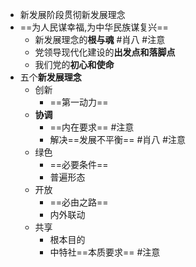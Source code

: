 - 新发展阶段贯彻新发展理念
- ==为人民谋幸福,为中华民族谋复兴==
	- 新发展理念的**根与魂** #肖八 #注意 
	- 党领导现代化建设的**出发点和落脚点**
	- 我们党的**初心和使命**
- 五个**新发展理念**
	- 创新
		- ==第一动力==
	- **协调**
		- ==内在要求== #注意
		- 解决==发展不平衡== #肖八 #注意
	- 绿色
		- ==必要条件==
		- 普遍形态
	- 开放
		- ==必由之路==
		- 内外联动
	- 共享
		- 根本目的
		- 中特社==本质要求== #注意